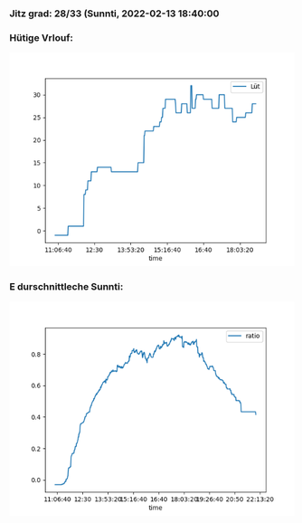 ### Jitz grad: 28/33 (Sunnti, 2022-02-13 18:40:00

### Hütige Vrlouf:
![Graph](Today.png)

### E durschnittleche Sunnti:
![Graph](Sunnti.png)